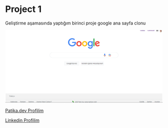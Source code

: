 # Project 1
Geliştirme aşamasında yaptığım birinci proje google ana sayfa clonu

![Ödev Görseli](/img/1.png)

<!-- LİNK -->
[Patika.dev Profilim](https://app.patika.dev/emresiral)

[Linkedin Profilim](https://www.linkedin.com/in/emre-siral-32009023a/)
